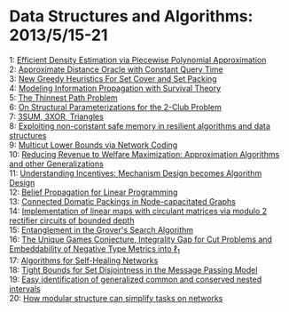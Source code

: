 # Data Structures and Algorithms: 2013/5/15-21  
1: [Efficient Density Estimation via Piecewise Polynomial Approximation](https://doi.org/10.48550/arXiv.1305.3207)  
2: [Approximate Distance Oracle with Constant Query Time](https://doi.org/10.48550/arXiv.1305.3314)  
3: [New Greedy Heuristics For Set Cover and Set Packing](https://doi.org/10.48550/arXiv.1305.3584)  
4: [Modeling Information Propagation with Survival Theory](https://doi.org/10.48550/arXiv.1305.3616)  
5: [The Thinnest Path Problem](https://doi.org/10.48550/arXiv.1305.3688)  
6: [On Structural Parameterizations for the 2-Club Problem](https://doi.org/10.48550/arXiv.1305.3735)  
7: [3SUM, 3XOR, Triangles](https://doi.org/10.48550/arXiv.1305.3827)  
8: [Exploiting non-constant safe memory in resilient algorithms and data  structures](https://doi.org/10.48550/arXiv.1305.3828)  
9: [Multicut Lower Bounds via Network Coding](https://doi.org/10.48550/arXiv.1305.3869)  
10: [Reducing Revenue to Welfare Maximization: Approximation Algorithms and  other Generalizations](https://doi.org/10.48550/arXiv.1305.4000)  
11: [Understanding Incentives: Mechanism Design becomes Algorithm Design](https://doi.org/10.48550/arXiv.1305.4002)  
12: [Belief Propagation for Linear Programming](https://doi.org/10.48550/arXiv.1305.4130)  
13: [Connected Domatic Packings in Node-capacitated Graphs](https://doi.org/10.48550/arXiv.1305.4308)  
14: [Implementation of linear maps with circulant matrices via modulo 2  rectifier circuits of bounded depth](https://doi.org/10.48550/arXiv.1305.4389)  
15: [Entanglement in the Grover's Search Algorithm](https://doi.org/10.48550/arXiv.1305.4454)  
16: [The Unique Games Conjecture, Integrality Gap for Cut Problems and  Embeddability of Negative Type Metrics into $\ell_1$](https://doi.org/10.48550/arXiv.1305.4581)  
17: [Algorithms for Self-Healing Networks](https://doi.org/10.48550/arXiv.1305.4675)  
18: [Tight Bounds for Set Disjointness in the Message Passing Model](https://doi.org/10.48550/arXiv.1305.4696)  
19: [Easy identification of generalized common and conserved nested intervals](https://doi.org/10.48550/arXiv.1305.4747)  
20: [How modular structure can simplify tasks on networks](https://doi.org/10.48550/arXiv.1305.4760)  